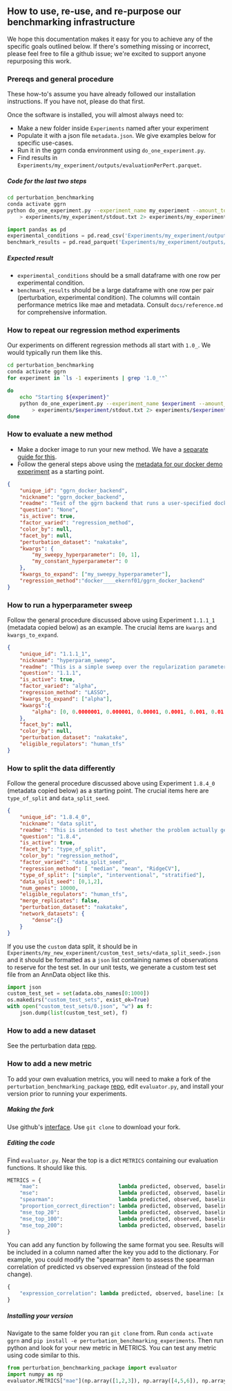 ## How to use, re-use, and re-purpose our benchmarking infrastructure

We hope this documentation makes it easy for you to achieve any of the specific goals outlined below. If there's something missing or incorrect, please feel free to file a github issue; we're excited to support anyone repurposing this work. 

### Prereqs and general procedure

These how-to's assume you have already followed our installation instructions. If you have not, please do that first.

Once the software is installed, you will almost always need to: 

- Make a new folder inside `Experiments` named after your experiment
- Populate it with a json file `metadata.json`. We give examples below for specific use-cases.
- Run it in the ggrn conda environment using `do_one_experiment.py`.
- Find results in `Experiments/my_experiment/outputs/evaluationPerPert.parquet`.

##### Code for the last two steps

```bash
cd perturbation_benchmarking
conda activate ggrn
python do_one_experiment.py --experiment_name my_experiment --amount_to_do missing_models --save_trainset_predictions \
    > experiments/my_experiment/stdout.txt 2> experiments/my_experiment/err.txt
```

```python
import pandas as pd
experimental_conditions = pd.read_csv('Experiments/my_experiment/outputs/conditions.csv')
benchmark_results = pd.read_parquet('Experiments/my_experiment/outputs/evaluationPerPert.parquet', engine='pyarrow')
```

##### Expected result 

- `experimental_conditions` should be a small dataframe with one row per experimental condition.
- `benchmark_results` should be a large dataframe with one row per pair (perturbation, experimental condition). The columns will contain performance metrics like mae and metadata. Consult `docs/reference.md` for comprehensive information.

### How to repeat our regression method experiments

Our experiments on different regression methods all start with `1.0_`. We would typically run them like this.

```bash
cd perturbation_benchmarking
conda activate ggrn
for experiment in `ls -1 experiments | grep '1.0_'"`

do
    echo "Starting ${experiment}"
    python do_one_experiment.py --experiment_name $experiment --amount_to_do missing_models \
        > experiments/$experiment/stdout.txt 2> experiments/$experiment/err.txt
done
```

### How to evaluate a new method

- Make a docker image to run your new method. We have a [separate guide for this](https://github.com/ekernf01/ggrn/tree/main/ggrn_docker_backend).
- Follow the general steps above using the [metadata for our docker demo experiment](https://github.com/ekernf01/perturbation_benchmarking/blob/main/experiments/ggrn_docker_backend/metadata.json) as a starting point.

```json
{
    "unique_id": "ggrn_docker_backend",
    "nickname": "ggrn_docker_backend",
    "readme": "Test of the ggrn backend that runs a user-specified docker container.",
    "question": "None", 
    "is_active": true,
    "factor_varied": "regression_method",  
    "color_by": null,
    "facet_by": null,
    "perturbation_dataset": "nakatake",
    "kwargs": {
        "my_sweepy_hyperparameter": [0, 1],
        "my_constant_hyperparameter": 0
    },
    "kwargs_to_expand": ["my_sweepy_hyperparameter"],
    "regression_method":"docker____ekernf01/ggrn_docker_backend" 
}
```

### How to run a hyperparameter sweep

Follow the general procedure discussed above using Experiment `1.1.1_1` (metadata copied below) as an example. The crucial items are `kwargs` and `kwargs_to_expand`.

```json
{
    "unique_id": "1.1.1_1",
    "nickname": "hyperparam_sweep",
    "readme": "This is a simple sweep over the regularization parameter for LASSO regression.",
    "question": "1.1.1",
    "is_active": true,
    "factor_varied": "alpha",
    "regression_method": "LASSO",
    "kwargs_to_expand": ["alpha"],
    "kwargs":{
        "alpha": [0, 0.0000001, 0.000001, 0.00001, 0.0001, 0.001, 0.01, 0.01, 0.1, 1, 10, 100, 1000]
    },
    "facet_by": null,
    "color_by": null,
    "perturbation_dataset": "nakatake",
    "eligible_regulators": "human_tfs"
}
```

### How to split the data differently

Follow the general procedure discussed above using Experiment `1.8.4_0` (metadata copied below) as a starting point. The crucial items here are `type_of_split` and `data_split_seed`.

```json
{
    "unique_id": "1.8.4_0",
    "nickname": "data split",
    "readme": "This is intended to test whether the problem actually gets harder when we split the data 'unevenly', with no common perturbations between train and test data.",
    "question": "1.8.4",
    "is_active": true,
    "facet_by": "type_of_split",
    "color_by": "regression_method",
    "factor_varied": "data_split_seed",
    "regression_method": [ "median", "mean", "RidgeCV"],
    "type_of_split": ["simple", "interventional", "stratified"],
    "data_split_seed": [0,1,2],
    "num_genes": 10000,
    "eligible_regulators": "human_tfs",
    "merge_replicates": false,
    "perturbation_dataset": "nakatake",
    "network_datasets": {
        "dense":{}
    }
}
```

If you use the `custom` data split, it should be in `Experiments/my_new_experiment/custom_test_sets/<data_split_seed>.json` and it should be formatted as a `json` list containing names of observations to reserve for the test set. In our unit tests, we generate a custom test set file from an AnnData object like this.

```python
import json
custom_test_set = set(adata.obs_names[0:1000])
os.makedirs("custom_test_sets", exist_ok=True)
with open("custom_test_sets/0.json", "w") as f:
    json.dump(list(custom_test_set), f)
```

### How to add a new dataset

See the perturbation data [repo](https://github.com/ekernf01/perturbation_data).

### How to add a new metric

To add your own evaluation metrics, you will need to make a fork of the `perturbation_benchmarking_package` [repo](https://github.com/ekernf01/perturbation_benchmarking_package), edit `evaluator.py`, and install your version prior to running your experiments. 

##### Making the fork

Use github's [interface](https://docs.github.com/en/get-started/quickstart/fork-a-repo). Use `git clone` to download your fork.

##### Editing the code

Find `evaluator.py`. Near the top is a dict `METRICS` containing our evaluation functions. It should like this.

``` python
METRICS = {
    "mae":                          lambda predicted, observed, baseline: np.abs(observed - predicted).mean(),
    "mse":                          lambda predicted, observed, baseline: np.linalg.norm(observed - predicted)**2,
    "spearman":                     lambda predicted, observed, baseline: [x for x in spearmanr(observed - baseline, predicted - baseline)][0],
    "proportion_correct_direction": lambda predicted, observed, baseline: np.mean(np.sign(observed - baseline) == np.sign(predicted - baseline)),
    "mse_top_20":                   lambda predicted, observed, baseline: mse_top_n(predicted, observed, baseline, n=20),
    "mse_top_100":                  lambda predicted, observed, baseline: mse_top_n(predicted, observed, baseline, n=100),
    "mse_top_200":                  lambda predicted, observed, baseline: mse_top_n(predicted, observed, baseline, n=200),
}
```

You can add any function by following the same format you see. Results will be included in a column named after the key you add to the dictionary. For example, you could modify the "spearman" item to assess the spearman correlation of predicted vs observed expression (instead of the fold change).
 
```python
{
    "expression_correlation": lambda predicted, observed, baseline: [x for x in spearmanr(observed, predicted)][0],
}
```

##### Installing your version

Navigate to the same folder you ran `git clone` from. Run `conda activate ggrn` and `pip install -e perturbation_benchmarking_experiments`. Then run python and look for your new metric in METRICS. You can test any metric using code similar to this.

```python
from perturbation_benchmarking_package import evaluator
import numpy as np
evaluator.METRICS["mae"](np.array([1,2,3]), np.array([4,5,6]), np.array([7,8,9]))
```
